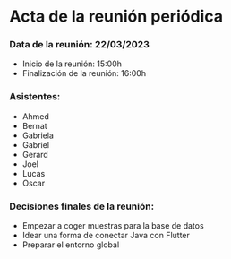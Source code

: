 # Acta de la reunión periódica

### Data de la reunión: 22/03/2023 
- Inicio de la reunión: 15:00h 
- Finalización de la reunión: 16:00h 

### Asistentes:
- Ahmed
- Bernat
- Gabriela 
- Gabriel
- Gerard
- Joel
- Lucas
- Oscar

### Decisiones finales de la reunión:
- Empezar a coger muestras para la base de datos
- Idear una forma de conectar Java con Flutter
- Preparar el entorno global
